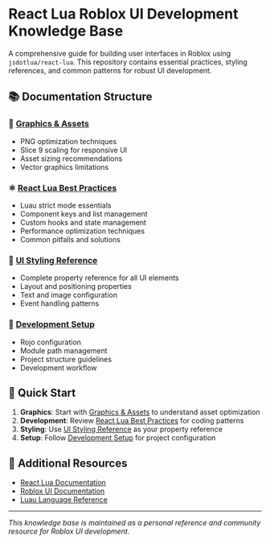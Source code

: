 # React Lua Roblox UI Development Knowledge Base

A comprehensive guide for building user interfaces in Roblox using `jsdotlua/react-lua`. This repository contains essential practices, styling references, and common patterns for robust UI development.

## 📚 Documentation Structure

### 🎨 [Graphics & Assets](./docs/graphics-assets.md)
- PNG optimization techniques
- Slice 9 scaling for responsive UI
- Asset sizing recommendations
- Vector graphics limitations

### ⚛️ [React Lua Best Practices](./docs/react-lua-best-practices.md)
- Luau strict mode essentials
- Component keys and list management
- Custom hooks and state management
- Performance optimization techniques
- Common pitfalls and solutions

### 🎯 [UI Styling Reference](./docs/ui-styling-reference.md)
- Complete property reference for all UI elements
- Layout and positioning properties
- Text and image configuration
- Event handling patterns

### 🔧 [Development Setup](./docs/development-setup.md)
- Rojo configuration
- Module path management
- Project structure guidelines
- Development workflow

## 🚀 Quick Start

1. **Graphics**: Start with [Graphics & Assets](./docs/graphics-assets.md) to understand asset optimization
2. **Development**: Review [React Lua Best Practices](./docs/react-lua-best-practices.md) for coding patterns
3. **Styling**: Use [UI Styling Reference](./docs/ui-styling-reference.md) as your property reference
4. **Setup**: Follow [Development Setup](./docs/development-setup.md) for project configuration

## 📖 Additional Resources

- [React Lua Documentation](https://github.com/jsdotlua/react-lua)
- [Roblox UI Documentation](https://create.roblox.com/docs/reference/cloud/classes/Instance)
- [Luau Language Reference](https://luau-lang.org/)

---

*This knowledge base is maintained as a personal reference and community resource for Roblox UI development.* 

